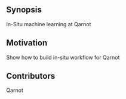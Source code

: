 ## Synopsis

In-Situ machine learning at Qarnot


## Motivation

Show how to build in-situ workflow for Qarnot

## Contributors

Qarnot



